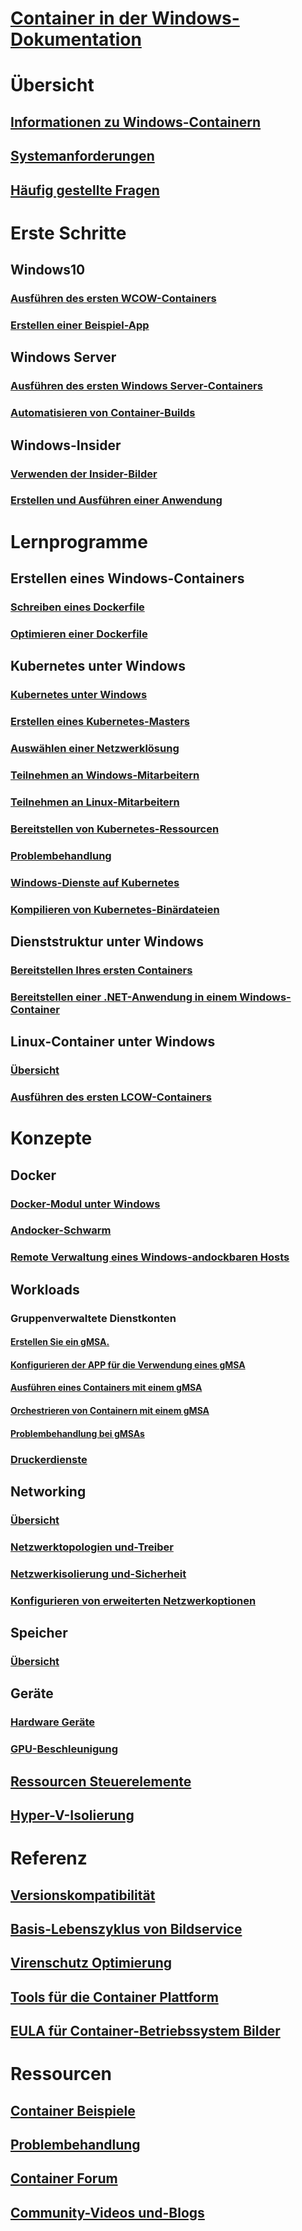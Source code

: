 # [Container in der Windows-Dokumentation](index.md) 

# Übersicht
## [Informationen zu Windows-Containern](about/index.md)
## [Systemanforderungen](deploy-containers/system-requirements.md)
## [Häufig gestellte Fragen](about/faq.md)

# Erste Schritte
## Windows10
### [Ausführen des ersten WCOW-Containers](quick-start/quick-start-windows-10.md)
### [Erstellen einer Beispiel-App](quick-start/building-sample-app.md)
## Windows Server
### [Ausführen des ersten Windows Server-Containers](quick-start/quick-start-windows-server.md)
### [Automatisieren von Container-Builds](quick-start/quick-start-images.md)
## Windows-Insider
### [Verwenden der Insider-Bilder](quick-start/Using-Insider-Container-Images.md)
### [Erstellen und Ausführen einer Anwendung](quick-start/Nano-RS3-.NET-Core-and-PS.md)

# Lernprogramme
## Erstellen eines Windows-Containers
### [Schreiben eines Dockerfile](manage-docker/manage-windows-dockerfile.md)
### [Optimieren einer Dockerfile](manage-docker/optimize-windows-dockerfile.md)
## Kubernetes unter Windows
### [Kubernetes unter Windows](kubernetes/getting-started-kubernetes-windows.md)
### [Erstellen eines Kubernetes-Masters](kubernetes/creating-a-linux-master.md)
### [Auswählen einer Netzwerklösung](kubernetes/network-topologies.md)
### [Teilnehmen an Windows-Mitarbeitern](kubernetes/joining-windows-workers.md)
### [Teilnehmen an Linux-Mitarbeitern](kubernetes/joining-linux-workers.md)
### [Bereitstellen von Kubernetes-Ressourcen](kubernetes/deploying-resources.md)
### [Problembehandlung](kubernetes/common-problems.md)
### [Windows-Dienste auf Kubernetes](kubernetes/kube-windows-services.md)
### [Kompilieren von Kubernetes-Binärdateien](kubernetes/compiling-kubernetes-binaries.md)
## Dienststruktur unter Windows
### [Bereitstellen Ihres ersten Containers](/azure/service-fabric/service-fabric-quickstart-containers)
### [Bereitstellen einer .NET-Anwendung in einem Windows-Container](/azure/service-fabric/service-fabric-host-app-in-a-container)
## Linux-Container unter Windows
### [Übersicht](deploy-containers/linux-containers.md)
### [Ausführen des ersten LCOW-Containers](quick-start/quick-start-windows-10-linux.md)

# Konzepte
## Docker
### [Docker-Modul unter Windows](manage-docker/configure-docker-daemon.md)
### [Andocker-Schwarm](manage-containers/swarm-mode.md)
### [Remote Verwaltung eines Windows-andockbaren Hosts](management/manage_remotehost.md)
## Workloads
### Gruppenverwaltete Dienstkonten
#### [Erstellen Sie ein gMSA.](manage-containers/manage-serviceaccounts.md)
#### [Konfigurieren der APP für die Verwendung eines gMSA](manage-containers/gmsa-configure-app.md)
#### [Ausführen eines Containers mit einem gMSA](manage-containers/gmsa-run-container.md)
#### [Orchestrieren von Containern mit einem gMSA](manage-containers/gmsa-orchestrate-containers.md)
#### [Problembehandlung bei gMSAs](manage-containers/gmsa-troubleshooting.md)
### [Druckerdienste](deploy-containers/print-spooler.md)
## Networking
### [Übersicht](container-networking/architecture.md)
### [Netzwerktopologien und-Treiber](container-networking/network-drivers-topologies.md)
### [Netzwerkisolierung und-Sicherheit](container-networking/network-isolation-security.md)
### [Konfigurieren von erweiterten Netzwerkoptionen](container-networking/advanced.md)
## Speicher
### [Übersicht](manage-containers/container-storage.md)
## Geräte
### [Hardware Geräte](deploy-containers/hardware-devices-in-containers.md)
### [GPU-Beschleunigung](deploy-containers/gpu-acceleration.md)
## [Ressourcen Steuerelemente](manage-containers/resource-controls.md)
## [Hyper-V-Isolierung](manage-containers/hyperv-container.md)

# Referenz
## [Versionskompatibilität](deploy-containers/version-compatibility.md)
## [Basis-Lebenszyklus von Bildservice](deploy-containers/base-image-lifecycle.md)
## [Virenschutz Optimierung](https://docs.microsoft.com/windows-hardware/drivers/ifs/anti-virus-optimization-for-windows-containers)
## [Tools für die Container Plattform](deploy-containers/containerd.md)
## [EULA für Container-Betriebssystem Bilder](Images_EULA.md)

# Ressourcen
## [Container Beispiele](samples.md)
## [Problembehandlung](troubleshooting.md)
## [Container Forum](https://social.msdn.microsoft.com/Forums/home?forum=windowscontainers)
## [Community-Videos und-Blogs](communitylinks.md)